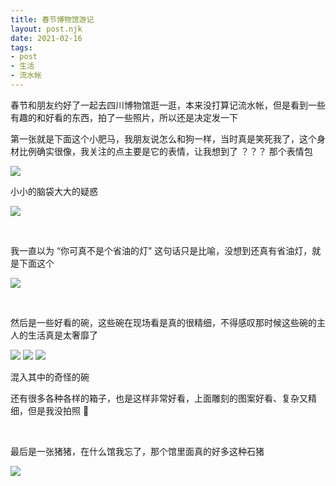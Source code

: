 ```yaml
---
title: 春节博物馆游记
layout: post.njk
date: 2021-02-16
tags:
- post
- 生活
- 流水帐
---
```


春节和朋友约好了一起去四川博物馆逛一逛，本来没打算记流水帐，但是看到一些有趣的和好看的东西，拍了一些照片，所以还是决定发一下

第一张就是下面这个小肥马，我朋友说怎么和狗一样，当时真是笑死我了，这个身材比例确实很像，我关注的点主要是它的表情，让我想到了 ？？？ 那个表情包

![](/img/in-post/20210216_130327.jpg)

小小的脑袋大大的疑惑

![](/img/in-post/20210216_130327-2.jpg)

<br/>

我一直以为 “你可真不是个省油的灯” 这句话只是比喻，没想到还真有省油灯，就是下面这个

![](/img/in-post/20210216_131218.jpg)

<br/>

然后是一些好看的碗，这些碗在现场看是真的很精细，不得感叹那时候这些碗的主人的生活真是太奢靡了

![](/img/in-post/20210216_135618.jpg)
![](/img/in-post/20210216_142127.jpg)
![](/img/in-post/20210216_142305.jpg)
<p class="text-center text-gray-500">混入其中的奇怪的碗</p>

还有很多各种各样的箱子，也是这样非常好看，上面雕刻的图案好看、复杂又精细，但是我没拍照 😬

<br/>

最后是一张猪猪，在什么馆我忘了，那个馆里面真的好多这种石猪

![](/img/in-post/20210216_153649.jpg)
